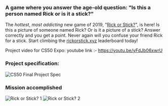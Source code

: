 ### A game where you answer the age-old question: "Is this a person named Rick or is it a stick?"

The *hottest*, *most addicting* new game of 2019, "[Rick or Stick?](http://rickorstick.xyz/)", is here! Is this a picture of someone named Rick? Or is it a picture of a stick? Answer correctly and you get a point. Never again will you confuse your friend Rick for a stick. Start climbing the [rickorstick.xyz](http://rickorstick.xyz/) leaderboard today!

Project video for CS50 Expo: youtube link :- https://youtu.be/yFdJb06xwrU
### Project specification:

![CS50 Final Project Spec](http://i.imgur.com/r0mb4jP.png)

### Mission accomplished
![Rick or Stick? 1](http://i.imgur.com/A4F4J69.png)
![Rick or Stick? 2](http://i.imgur.com/63tc24W.png)


